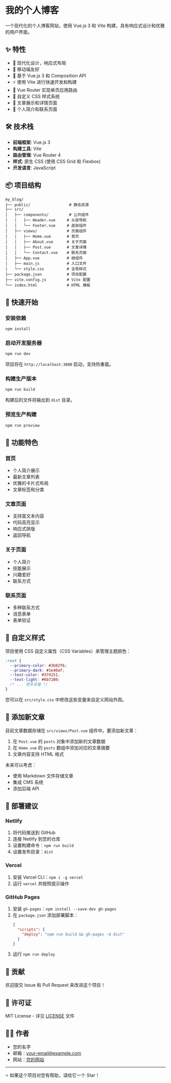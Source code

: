# 我的个人博客

一个现代化的个人博客网站，使用 Vue.js 3 和 Vite 构建，具有响应式设计和优雅的用户界面。

## ✨ 特性

- 🎨 现代化设计，响应式布局
- 📱 移动端友好
- 🚀 基于 Vue.js 3 和 Composition API
- ⚡ 使用 Vite 进行快速开发和构建
- 🧭 Vue Router 实现单页应用路由
- 💅 自定义 CSS 样式系统
- 📝 文章展示和详情页面
- 👤 个人简介和联系页面

## 🛠️ 技术栈

- **前端框架**: Vue.js 3
- **构建工具**: Vite
- **路由管理**: Vue Router 4
- **样式**: 原生 CSS (使用 CSS Grid 和 Flexbox)
- **开发语言**: JavaScript

## 📦 项目结构

```
my_blog/
├── public/                 # 静态资源
├── src/
│   ├── components/         # 公共组件
│   │   ├── Header.vue     # 头部导航
│   │   └── Footer.vue     # 底部组件
│   ├── views/             # 页面组件
│   │   ├── Home.vue       # 首页
│   │   ├── About.vue      # 关于页面
│   │   ├── Post.vue       # 文章详情
│   │   └── Contact.vue    # 联系页面
│   ├── App.vue            # 根组件
│   ├── main.js            # 入口文件
│   └── style.css          # 全局样式
├── package.json           # 项目配置
├── vite.config.js         # Vite 配置
└── index.html             # HTML 模板
```

## 🚀 快速开始

### 安装依赖

```bash
npm install
```

### 启动开发服务器

```bash
npm run dev
```

项目将在 `http://localhost:3000` 启动，支持热重载。

### 构建生产版本

```bash
npm run build
```

构建后的文件将输出到 `dist` 目录。

### 预览生产构建

```bash
npm run preview
```

## 🎯 功能特色

### 首页
- 个人简介展示
- 最新文章列表
- 优雅的卡片式布局
- 文章标签和分类

### 文章页面
- 支持富文本内容
- 代码高亮显示
- 响应式排版
- 返回导航

### 关于页面
- 个人简介
- 技能展示
- 兴趣爱好
- 联系方式

### 联系页面
- 多种联系方式
- 消息表单
- 表单验证

## 🎨 自定义样式

项目使用 CSS 自定义属性（CSS Variables）来管理主题颜色：

```css
:root {
  --primary-color: #3b82f6;
  --primary-dark: #1e40af;
  --text-color: #374151;
  --text-light: #6b7280;
  /* ... 更多变量 */
}
```

您可以在 `src/style.css` 中修改这些变量来自定义网站外观。

## 📝 添加新文章

目前文章数据存储在 `src/views/Post.vue` 组件中。要添加新文章：

1. 在 `Post.vue` 的 `posts` 对象中添加新的文章数据
2. 在 `Home.vue` 的 `posts` 数组中添加对应的文章摘要
3. 文章内容支持 HTML 格式

未来可以考虑：
- 使用 Markdown 文件存储文章
- 集成 CMS 系统
- 添加后端 API

## 🚀 部署建议

### Netlify
1. 将代码推送到 GitHub
2. 连接 Netlify 到您的仓库
3. 设置构建命令：`npm run build`
4. 设置发布目录：`dist`

### Vercel
1. 安装 Vercel CLI：`npm i -g vercel`
2. 运行 `vercel` 并按照提示操作

### GitHub Pages
1. 安装 `gh-pages`：`npm install --save-dev gh-pages`
2. 在 `package.json` 添加部署脚本：
   ```json
   {
     "scripts": {
       "deploy": "npm run build && gh-pages -d dist"
     }
   }
   ```
3. 运行 `npm run deploy`

## 🤝 贡献

欢迎提交 Issue 和 Pull Request 来改进这个项目！

## 📄 许可证

MIT License - 详见 [LICENSE](LICENSE) 文件

## 🙋‍♂️ 作者

- 您的名字
- 邮箱：your-email@example.com
- 网站：[您的网站](https://your-website.com)

---

⭐ 如果这个项目对您有帮助，请给它一个 Star！